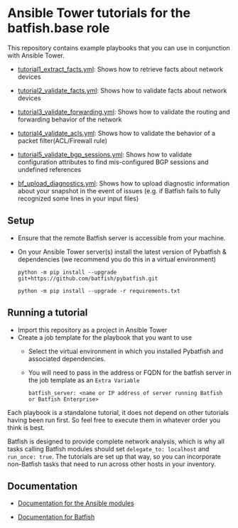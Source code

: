 # Ansible Tower tutorials for the batfish.base role

This repository contains example playbooks that you can use in conjunction with Ansible Tower.

- [tutorial1_extract_facts.yml](tutorial1_extract_facts.yml): Shows how to retrieve facts about network devices

- [tutorial2_validate_facts.yml](tutorial2_validate_facts.yml): Shows how to validate facts about network devices

- [tutorial3_validate_forwarding.yml](tutorial3_validate_forwarding.yml): Shows how to validate the routing and forwarding behavior of the network

- [tutorial4_validate_acls.yml](tutorial4_validate_acls.yml): Shows how to validate the behavior of a packet filter(ACL/Firewall rule) 

- [tutorial5_validate_bgp_sessions.yml](tutorial5_validate_bgp_sessions.yml): Shows how to validate configuration attributes to find mis-configured BGP sessions and undefined references

- [bf_upload_diagnostics.yml](bf_upload_diagnostics.yml): Shows how to upload diagnostic information about your snapshot in the event of issues (e.g. if Batfish fails to fully recognized some lines in your input files)

## Setup

- Ensure that the remote Batfish server is accessible from your machine.

- On your Ansible Tower server(s) install the latest version of Pybatfish & dependencies (we recommend you do this in a virtual environment)

  `python -m pip install --upgrade git+https://github.com/batfish/pybatfish.git`
  
  `python -m pip install --upgrade -r requirements.txt`
  

## Running a tutorial

- Import this repository as a project in Ansible Tower
- Create a job template for the playbook that you want to use
  - Select the virtual environment in which you installed Pybatfish and associated dependencies.
  - You will need to pass in the address or FQDN for the batfish server in the job template as an `Extra Variable`
  
     `batfish_server: <name or IP address of server running Batfish or Batfish Enterprise>`
  

Each playbook is a standalone tutorial, it does not depend on other tutorials having been run first. So feel free to execute them in whatever order you think is best.

Batfish is designed to provide complete network analysis, which is why all tasks calling Batfish modules should set `delegate_to: localhost` and `run_once: true`. The tutorials are set up that way, so you can incorporate non-Batfish tasks that need to run across other hosts in your inventory.


## Documentation

 - [Documentation for the Ansible modules](https://github.com/batfish/ansilbe/tree/master/docs/README.md)

 - [Documentation for Batfish](https://github.com/batfish/batfish)

